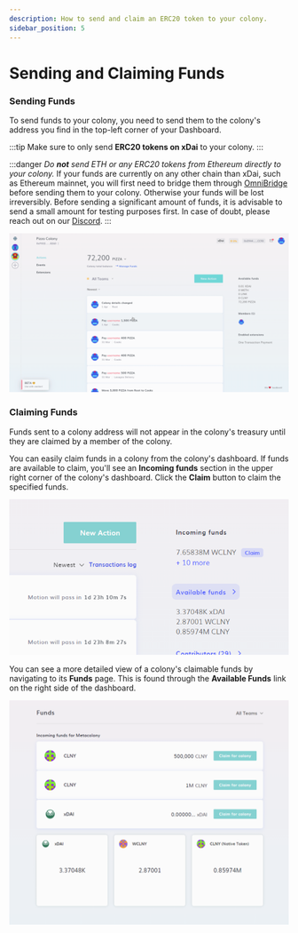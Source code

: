 ```yaml
---
description: How to send and claim an ERC20 token to your colony.
sidebar_position: 5
---
```


# Sending and Claiming Funds

### Sending Funds

To send funds to your colony, you need to send them to the colony's address you find in the top-left corner of your Dashboard.

:::tip
Make sure to only send **ERC20 tokens on xDai** to your colony.
:::

:::danger
_Do **not** send ETH or any ERC20 tokens from Ethereum directly to your colony._ If your funds are currently on any other chain than xDai, such as Ethereum mainnet, you will first need to bridge them through [OmniBridge](https://www.xdaichain.com/for-users/bridges/omnibridge) before sending them to your colony. Otherwise your funds will be lost irreversibly. Before sending a significant amount of funds, it is advisable to send a small amount for testing purposes first. In case of doubt, please reach out on our [Discord](https://discord.gg/Qjupxvg).&#x20;
:::

![Sending 0.01 xDai to a colony using Metamask](../assets/SendTokens.gif)

### Claiming Funds

Funds sent to a colony address will not appear in the colony's treasury until they are claimed by a member of the colony.

You can easily claim funds in a colony from the colony's dashboard. If funds are available to claim, you'll see an **Incoming funds** section in the upper right corner of  the colony's dashboard. Click the **Claim** button to claim the specified funds. 

![](../assets/claimFunds2.png)

You can see a more detailed view of a colony's claimable funds by navigating to its **Funds** page. This is found through the **Available Funds** link on the right side of the dashboard.

![](../assets/claimFunds3.png)
